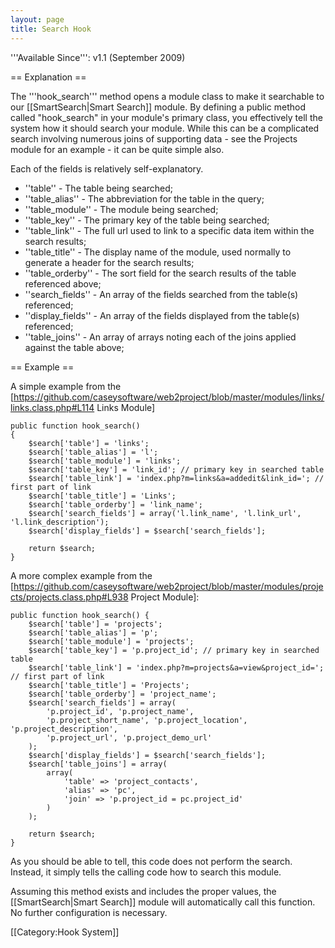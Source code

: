 ```yaml
---
layout: page
title: Search Hook
---
```


'''Available Since''': v1.1 (September 2009)

== Explanation ==

The '''hook_search''' method opens a module class to make it searchable to our [[SmartSearch|Smart Search]] module. By defining a public method called "hook_search" in your module's primary class, you effectively tell the system how it should search your module. While this can be a complicated search involving numerous joins of supporting data - see the Projects module for an example - it can be quite simple also.

Each of the fields is relatively self-explanatory.
*  ''table'' - The table being searched;
*  ''table_alias'' - The abbreviation for the table in the query;
*  ''table_module'' - The module being searched;
*  ''table_key'' - The primary key of the table being searched;
*  ''table_link'' - The full url used to link to a specific data item within the search results;
*  ''table_title'' - The display name of the module, used normally to generate a header for the search results;
*  ''table_orderby'' - The sort field for the search results of the table referenced above;
*  ''search_fields'' - An array of the fields searched from the table(s) referenced;
*  ''display_fields'' - An array of the fields displayed from the table(s) referenced;
*  ''table_joins'' - An array of arrays noting each of the joins applied against the table above;

== Example ==

A simple example from the [https://github.com/caseysoftware/web2project/blob/master/modules/links/links.class.php#L114 Links Module]

    public function hook_search()
    {
        $search['table'] = 'links';
        $search['table_alias'] = 'l';
        $search['table_module'] = 'links';
        $search['table_key'] = 'link_id'; // primary key in searched table
        $search['table_link'] = 'index.php?m=links&a=addedit&link_id='; // first part of link
        $search['table_title'] = 'Links';
        $search['table_orderby'] = 'link_name';
        $search['search_fields'] = array('l.link_name', 'l.link_url', 'l.link_description');
        $search['display_fields'] = $search['search_fields'];

        return $search;
    }


A more complex example from the [https://github.com/caseysoftware/web2project/blob/master/modules/projects/projects.class.php#L938 Project Module]:

    public function hook_search() {
        $search['table'] = 'projects';
        $search['table_alias'] = 'p';
        $search['table_module'] = 'projects';
        $search['table_key'] = 'p.project_id'; // primary key in searched table
        $search['table_link'] = 'index.php?m=projects&a=view&project_id='; // first part of link
        $search['table_title'] = 'Projects';
        $search['table_orderby'] = 'project_name';
        $search['search_fields'] = array(
            'p.project_id', 'p.project_name',
            'p.project_short_name', 'p.project_location', 'p.project_description',
            'p.project_url', 'p.project_demo_url'
        );
        $search['display_fields'] = $search['search_fields'];
        $search['table_joins'] = array(
            array(
                'table' => 'project_contacts',
                'alias' => 'pc',
                'join' => 'p.project_id = pc.project_id'
            )
        );

        return $search;
    }

As you should be able to tell, this code does not perform the search.  Instead, it simply tells the calling code how to search this module.

Assuming this method exists and includes the proper values, the [[SmartSearch|Smart Search]] module will automatically call this function. No further configuration is necessary.

[[Category:Hook System]]
